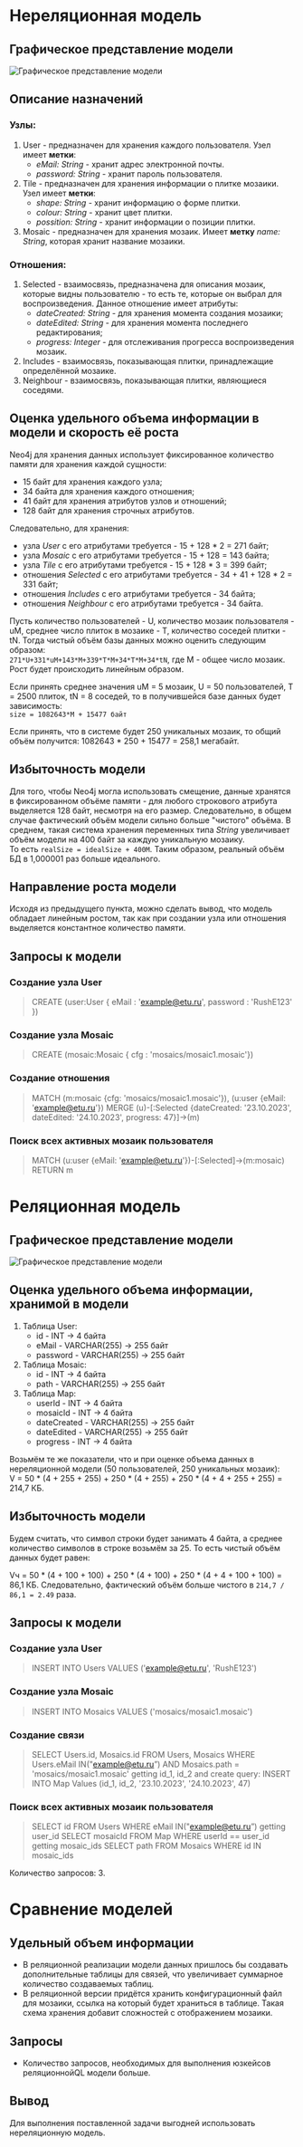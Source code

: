 # Нереляционная модель
## Графическое представление модели
![Графическое представление модели](https://github.com/moevm/nosql2h23-mosaic/blob/b7d984f4226794f3aec1da4bb685edf30977d585/%D0%9C%D0%BE%D0%B4%D0%B5%D0%BB%D1%8C%20%D0%B4%D0%B0%D0%BD%D0%BD%D1%8B%D1%85/NoSQLmodel.png)
## Описание назначений
### Узлы:
1. User - предназначен для хранения каждого пользователя. Узел имеет **метки**:
   - *eMail: String* - хранит адрес электронной почты.
   - *password: String* - хранит пароль пользователя.
2. Tile - предназначен для хранения информации о плитке мозаики. Узел имеет **метки**:
   - *shape: String* - хранит информацию о форме плитки.
   - *colour: String* - хранит цвет плитки.
   - *possition: String* - хранит информации о позиции плитки.
3. Mosaic - предназначен для хранения мозаик. Имеет **метку** *name: String*, 
которая хранит название мозаики. 	
### Отношения:
1. Selected - взаимосвязь, предназначена для описания мозаик, которые видны пользователю - то есть те, которые он выбрал для воспроизведения. Данное отношение имеет атрибуты:
   - *dateCreated: String* - для хранения момента создания мозаики;
   - *dateEdited: String* - для хранения момента последнего редактирования;
   - *progress: Integer* - для отслеживания прогресса воспроизведения мозаик.
2. Includes - взаимосвязь, показывающая плитки, принадлежащие определённой мозаике.
3. Neighbour - взаимосвязь, показывающая плитки, являющиеся соседями.
## Оценка удельного объема информации в модели и скорость её роста
Neo4j для хранения данных использует фиксированное количество памяти для хранения каждой сущности:
- 15 байт для хранения каждого узла;
- 34 байта для хранения каждого отношения;
- 41 байт для хранения атрибутов узлов и отношений;
- 128 байт для хранения строчных атрибутов.

Следовательно, для хранения: 
- узла *User* с его атрибутами требуется - 15 + 128 \* 2 = 271 байт;
- узла *Mosaic* с его атрибутами требуется - 15 + 128 = 143 байта;
- узла *Tile* с его атрибутами требуется - 15 + 128 \* 3 = 399 байт;
- отношения *Selected* с его атрибутами требуется - 34 + 41 + 128 \* 2 = 331 байт;
- отношения *Includes* с его атрибутами требуется - 34 байта;
- отношения *Neighbour* с его атрибутами требуется - 34 байта.

Пусть количество пользователей - U,
количество мозаик пользователя - uM,
среднее число плиток в мозаике - T,
количество соседей плитки - tN.
Тогда чистый объём базы данных можно оценить следующим образом:
<br>`271*U+331*uM+143*M+339*T*M+34*T*M+34*tN`, где M - общее число мозаик.
<br>Рост будет происходить линейным образом.

Если принять среднее значения uM = 5 мозаик, U = 50 пользователей, T = 2500 плиток, tN = 8 соседей,
то в получившейся базе данных будет зависимость:
<br>`size = 1082643*M + 15477 байт`

Если принять, что в системе будет 250 уникальных мозаик, то общий объём получится: 
1082643 \* 250 + 15477 = 258,1 мегабайт.

## Избыточность модели
Для того, чтобы Neo4j могла использовать смещение, данные хранятся в фиксированном объёме памяти - 
для любого строкового атрибута выделяется 128 байт, несмотря на его размер.
Следовательно, в общем случае фактический объём модели сильно больше "чистого" объёма.
В среднем, такая система хранения переменных типа *String* увеличивает объём модели на 400 байт за каждую уникальную мозаику.  
То есть `realSize = idealSize + 400M`. Таким образом, реальный объём БД в 1,000001 раз больше идеального.
## Направление роста модели
Исходя из предыдущего пункта, можно сделать вывод, что модель обладает линейным ростом, так как при создании узла или отношения выделяется константное количество памяти.
## Запросы к модели
### Создание узла User
> CREATE (user:User { eMail : 'example@etu.ru', password : 'RushE123' })
### Создание узла Mosaic
> CREATE (mosaic:Mosaic { cfg : 'mosaics/mosaic1.mosaic'})
### Создание отношения
> MATCH (m:mosaic {cfg: 'mosaics/mosaic1.mosaic'}), (u:user {eMail: 'example@etu.ru'}) MERGE (u)-[:Selected {dateCreated: '23.10.2023', dateEdited: '24.10.2023', progress: 47}]->(m)
### Поиск всех активных мозаик пользователя
> MATCH (u:user {eMail: 'example@etu.ru'})-[:Selected]->(m:mosaic) RETURN m
# Реляционная модель
## Графическое представление модели
![Графическое представление модели](https://github.com/moevm/nosql2h23-mosaic/blob/b7d984f4226794f3aec1da4bb685edf30977d585/%D0%9C%D0%BE%D0%B4%D0%B5%D0%BB%D1%8C%20%D0%B4%D0%B0%D0%BD%D0%BD%D1%8B%D1%85/SQLmodel.png)
## Оценка удельного объема информации, хранимой в модели
1. Таблица User:
    - id - INT -> 4 байта
    - eMail - VARCHAR(255) -> 255 байт
    - password - VARCHAR(255) -> 255 байт
2. Таблица Mosaic:
   - id - INT -> 4 байта
   - path - VARCHAR(255) -> 255 байт
3. Таблица Map:
   - userId - INT -> 4 байта
   - mosaicId - INT -> 4 байта
   - dateCreated - VARCHAR(255) -> 255 байт
   - dateEdited - VARCHAR(255) -> 255 байт
   - progress - INT -> 4 байта

Возьмём те же показатели, что и при оценке объема данных в нереляционной модели (50 пользователей, 250 уникальных мозаик):  
V = 50 \* (4 + 255 + 255) + 250 \* (4 + 255) + 250 \* (4 + 4 + 255 + 255) = 214,7 КБ.
## Избыточность модели

Будем считать, что символ строки будет занимать 4 байта, 
а среднее количество символов в строке возьмём за 25. То есть чистый объём данных будет равен:

Vч = 50 \* (4 + 100 + 100) + 250 \* (4 + 100) + 250 \* (4 + 4 + 100 + 100) = 86,1 КБ.
Следовательно, фактический объём больше чистого в `214,7 / 86,1 = 2.49` раза.

## Запросы к модели
### Создание узла User
> INSERT INTO Users VALUES ('example@etu.ru', 'RushE123')
### Создание узла Mosaic
> INSERT INTO Mosaics VALUES ('mosaics/mosaic1.mosaic')
### Создание связи
> SELECT Users.id, Mosaics.id FROM Users, Mosaics WHERE Users.eMail IN("example@etu.ru”) AND Mosaics.path = 'mosaics/mosaic1.mosaic' getting id_1, id_2 and create query: INSERT INTO Map Values (id_1, id_2, '23.10.2023', '24.10.2023', 47)
### Поиск всех активных мозаик пользователя
> SELECT id FROM Users WHERE eMail IN("example@etu.ru”) getting user_id
> SELECT mosaicId FROM Map WHERE userId == user_id getting mosaic_ids
> SELECT path FROM Mosaics WHERE id IN mosaic_ids
  
Количество запросов: 3.  

# Сравнение моделей
## Удельный объем информации
- В реляционной реализации модели данных пришлось бы создавать дополнительные таблицы для связей, что увеличивает суммарное количество создаваемых таблиц.
- В реляционной версии придётся хранить конфигурационный файл для мозаики, ссылка на который будет храниться в таблице. 
Такая схема хранения добавит сложностей с отображением мозаики.
## Запросы
- Количество запросов, необходимых для выполнения юзкейсов реляционнойQL модели больше.
## Вывод
Для выполнения поставленной задачи выгодней использовать нереляционную модель.